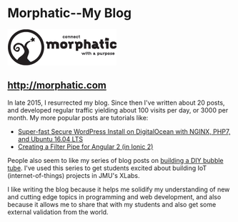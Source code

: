 # Morphatic--My Blog

![](/assets/morphatic_logo_bw.png)

## http://morphatic.com

In late 2015, I resurrected my blog. Since then I've written about 20 posts, and developed regular traffic yielding about 100 visits per day, or 3000 per month. My more popular posts are tutorials like:

* [Super-fast Secure WordPress Install on DigitalOcean with NGINX, PHP7, and Ubuntu 16.04 LTS](http://www.morphatic.com/2016/05/21/super-fast-secure-wordpress-install-on-digitalocean-with-nginx-php7-and-ubuntu-16-04-lts/)
* [Creating a Filter Pipe for Angular 2 (in Ionic 2)](http://www.morphatic.com/2016/06/23/creating-a-filter-pipe-for-angular-2-in-ionic-2/)

People also seem to like my series of blog posts on [building a DIY bubble tube](http://www.morphatic.com/2016/04/27/diy-led-bubble-tube-part-6-first-test/). I've used this series to get students excited about building IoT (internet-of-things) projects in JMU's XLabs.

I like writing the blog because it helps me solidify my understanding of new and cutting edge topics in programming and web development, and also because it allows me to share that with my students and also get some external validation from the world.
